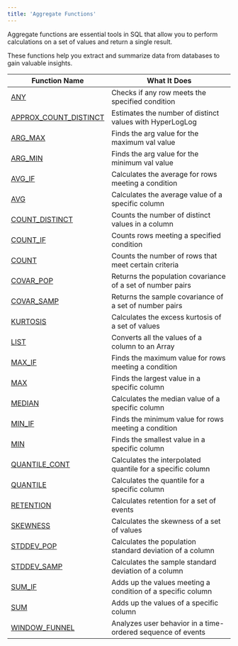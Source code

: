 ```yaml
---
title: 'Aggregate Functions'
---
```


Aggregate functions are essential tools in SQL that allow you to perform calculations on a set of values and return a single result.

These functions help you extract and summarize data from databases to gain valuable insights. 

| Function Name                                               | What It Does                                                | 
|-------------------------------------------------------------|-------------------------------------------------------------|
| [ANY](aggregate-any.md)                                     | Checks if any row meets the specified condition             | 
| [APPROX_COUNT_DISTINCT](aggregate-approx-count-distinct.md) | Estimates the number of distinct values with HyperLogLog    | 
| [ARG_MAX](aggregate-arg-max.md)                             | Finds the arg value for the maximum val value               | 
| [ARG_MIN](aggregate-arg-min.md)                             | Finds the arg value for the minimum val value               | 
| [AVG_IF](aggregate-avg-if.md)                               | Calculates the average for rows meeting a condition         | 
| [AVG](aggregate-avg.md)                                     | Calculates the average value of a specific column           | 
| [COUNT_DISTINCT](aggregate-count-distinct.md)               | Counts the number of distinct values in a column            | 
| [COUNT_IF](aggregate-count-if.md)                           | Counts rows meeting a specified condition                   | 
| [COUNT](aggregate-count.md)                                 | Counts the number of rows that meet certain criteria        | 
| [COVAR_POP](aggregate-covar-pop.md)                         | Returns the population covariance of a set of number pairs  | 
| [COVAR_SAMP](aggregate-covar-samp.md)                       | Returns the sample covariance of a set of number pairs      | 
| [KURTOSIS](aggregate-kurtosis.md)                           | Calculates the excess kurtosis of a set of values           | 
| [LIST](aggregate-list.md)                                   | Converts all the values of a column to an Array             |
| [MAX_IF](aggregate-max-if.md)                               | Finds the maximum value for rows meeting a condition        | 
| [MAX](aggregate-max.md)                                     | Finds the largest value in a specific column                | 
| [MEDIAN](aggregate-median.md)                               | Calculates the median value of a specific column            | 
| [MIN_IF](aggregate-min-if.md)                               | Finds the minimum value for rows meeting a condition        | 
| [MIN](aggregate-min.md)                                     | Finds the smallest value in a specific column               | 
| [QUANTILE_CONT](aggregate-quantile-cont.md)                 | Calculates the interpolated quantile for a specific column  |
| [QUANTILE](aggregate-quantile.md)                           | Calculates the quantile for a specific column               | 
| [RETENTION](aggregate-retention.md)                         | Calculates retention for a set of events                    | 
| [SKEWNESS](aggregate-skewness.md)                           | Calculates the skewness of a set of values                  | 
| [STDDEV_POP](aggregate-stddev-pop.md)                       | Calculates the population standard deviation of a column    | 
| [STDDEV_SAMP](aggregate-stddev-samp.md)                     | Calculates the sample standard deviation of a column        | 
| [SUM_IF](aggregate-sum-if.md)                               | Adds up the values meeting a condition of a specific column | 
| [SUM](aggregate-sum.md)                                     | Adds up the values of a specific column                     | 
| [WINDOW_FUNNEL](aggregate-windowfunnel.md)                  | Analyzes user behavior in a time-ordered sequence of events | 
